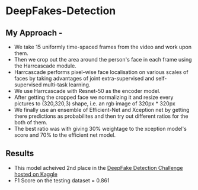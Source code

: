 # DeepFakes-Detection

## My Approach -

- We take 15 uniformly time-spaced frames from the video and work upon them.
- Then we crop out the area around the person's face in each frame using the Harrcascade module.
- Harrcascade performs pixel-wise face localisation on various scales of faces by taking advantages of joint extra-supervised and self-supervised multi-task learning. 
- We use Harrcascade with Resnet-50 as the encoder model.
- After getting the cropped face we normalizing it and resize every pictures to (320,320,3) shape, i.e. an rgb image of 320px * 320px
- We finally use an ensemble of Efficient-Net and Xception net by getting there predictions as probabilites and then try out different ratios for the both of them.
- The best ratio was with giving 30% weightage to the xception model's score and 70% to the efficient net model.

## Results
- This model acheived 2nd place in the [DeepFake Detection Challenge hosted on Kaggle](https://www.kaggle.com/competitions/deepfake-detection/overview)
- F1 Score on the testing dataset = 0.861
